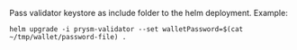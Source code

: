 Pass validator keystore as include folder to the helm deployment.
Example:
```shell script
helm upgrade -i prysm-validator --set walletPassword=$(cat ~/tmp/wallet/password-file) .
```
